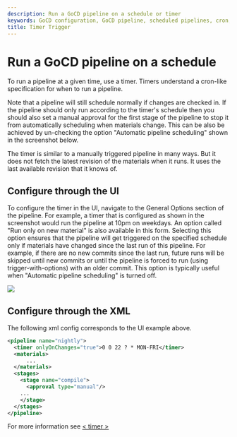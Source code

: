 ```yaml
---
description: Run a GoCD pipeline on a schedule or timer
keywords: GoCD configuration, GoCD pipeline, scheduled pipelines, cron, timer, continuous delivery pipeline, CD pipeline, stage, material, trigger
title: Timer Trigger
---
```


# Run a GoCD pipeline on a schedule

To run a pipeline at a given time, use a timer. Timers understand a cron-like specification for when to run a pipeline.

Note that a pipeline will still schedule normally if changes are checked in. If the pipeline should only run according to the timer's schedule then you should also set a manual approval for the first stage of the pipeline to stop it from automatically scheduling when materials change. This can be also be achieved by un-checking the option "Automatic pipeline scheduling" shown in the screenshot below.

The timer is similar to a manually triggered pipeline in many ways. But it does not fetch the latest revision of the materials when it runs. It uses the last available revision that it knows of.

## Configure through the UI

To configure the timer in the UI, navigate to the General Options section of the pipeline. For example, a timer that is configured as shown in the screenshot would run the pipeline at 10pm on weekdays. An option called "Run only on new material" is also available in this form. Selecting this option ensures that the pipeline will get triggered on the specified schedule only if materials have changed since the last run of this pipeline. For example, if there are no new commits since the last run, future runs will be skipped until new commits or until the pipeline is forced to run (using trigger-with-options) with an older commit. This option is typically useful when "Automatic pipeline scheduling" is turned off.

![](/images/timer_ui.png)

## Configure through the XML

The following xml config corresponds to the UI example above.

```xml
<pipeline name="nightly">
  <timer onlyOnChanges="true">0 0 22 ? * MON-FRI</timer>
  <materials>
      ...
  </materials>
  <stages>
    <stage name="compile">
      <approval type="manual"/>
    ...
    </stage>
  </stages>
</pipeline>
```

For more information see [< timer >](configuration_reference.html#timer)
